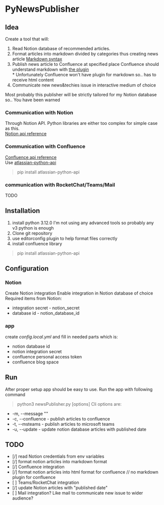 # PyNewsPublisher

## Idea

Create a tool that will:
1. Read Notion database of recommended articles.
2. Format articles into markdown divided by categories thus creating news article
    [Markdown syntax](https://www.markdownguide.org/basic-syntax/)
3. Publish news article to Confluence at specified place
    Confluence should understand markdown with [the plugin](https://marketplace.atlassian.com/apps/1211438/markdown-macro-html-plantuml-latex-diagrams-open-api?hosting=server&tab=overview)  
    \* Unfortunately Confluence won't have plugin for markdown so.. has to receive html content
4. Communicate new news&techies issue in interactive medium of choice

Most probably this publisher will be strictly tailored for my Notion database so.. You have been warned


### Communication with Notion

Through Notion API. Python libraries are either too complex for simple case as this.  
[Notion api reference](https://developers.notion.com/reference/intro)

### Communication with Confluence

[Confluence api reference](https://developer.atlassian.com/server/confluence/confluence-rest-api-examples/#create-a-new-page)  
Use [atlassian-python-api](https://atlassian-python-api.readthedocs.io/index.html)
> pip install atlassian-python-api

### communication with RocketChat/Teams/Mail

TODO

## Installation

1. install python 3.12.0
I'm not using any advanced tools so probably any v3 python is enough
2. Clone git repository
3. use editorconfig plugin to help format files correctly
4. install confluence library  
> pip install atlassian-python-api

## Configuration

### Notion

Create Notion integration
Enable integration in Notion database of choice
Required items from Notion:
- integration secret - notion_secret
- database id - notion_database_id

### app

create _config.local.yml_ and fill in needed parts which is:
- notion database id
- notion integration secret
- confluence personal access token
- confluence blog space

## Run

After proper setup app should be easy to use. Run the app with following command
> python3 newsPublisher.py \[options]
Cli options are:
- -m, --message "<message>" 
- -c, --confluence - publish articles to confluence
- -t, --msteams - publish articles to microsoft teams
- -u, --update - update notion database articles with published date

## TODO

- \[/] read Notion credentials from env variables
- \[/] format notion articles into markdown format
- \[/] Confluence integration
- \[/] format notion articles into html format for confluence // no markdown plugin for confluence
- \[ ] Teams/RocketChat integration
- \[/] update Notion articles with "published date"
- \[ ] Mail integration? Like mail to communicate new issue to wider audience?

